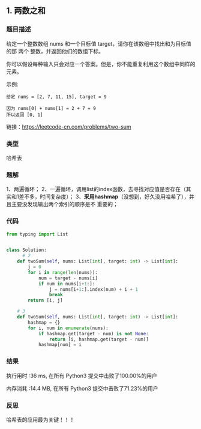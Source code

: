 ## 1. 两数之和



### 题目描述

给定一个整数数组 nums 和一个目标值 target，请你在该数组中找出和为目标值的那 两个 整数，并返回他们的数组下标。

你可以假设每种输入只会对应一个答案。但是，你不能重复利用这个数组中同样的元素。

示例:

```
给定 nums = [2, 7, 11, 15], target = 9

因为 nums[0] + nums[1] = 2 + 7 = 9
所以返回 [0, 1]
```

链接：https://leetcode-cn.com/problems/two-sum



### 类型

哈希表



### 题解

1、两遍循环；
2、一遍循环，调用list的index函数，去寻找对应值是否存在（其实和1差不多，时间复杂度）；
3、**采用hashmap**（没想到，好久没用哈希了），并且主要没发现输出两个索引的顺序是不
重要的；



### 代码

```python
from typing import List


class Solution:
	  # 2
    def twoSum(self, nums: List[int], target: int) -> List[int]:
    	j = 0
    	for i in range(len(nums)):
    		num = target - nums[i]
    		if num in nums[i+1:]:
    			j = nums[i+1:].index(num) + i + 1
    			break
    	return [i, j]

    # 3
    def twoSum(self, nums: List[int], target: int) -> List[int]:
    	hashmap = {}
    	for i, num in enumerate(nums):
    		if hashmap.get(target - num) is not None:
    			return [i, hashmap.get(target - num)]
    		hashmap[num] = i

```



### 结果

执行用时 :36 ms, 在所有 Python3 提交中击败了100.00%的用户

内存消耗 :14.4 MB, 在所有 Python3 提交中击败了71.23%的用户



### 反思

哈希表的应用最为关键！！！
